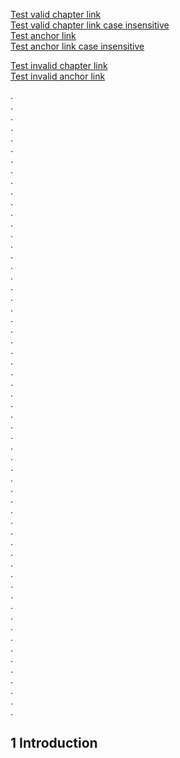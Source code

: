 
[Test valid chapter link](#1-introduction) <br>
[Test valid chapter link case insensitive](#1-Introduction) <br>
[Test anchor link](#introduction_anchor) <br>
[Test anchor link case insensitive](#Introduction_Anchor) <br>

[Test invalid chapter link](#1-invalid) <br>
[Test invalid anchor link](#invalid_anchor) <br>

.<br>
.<br>
.<br>
.<br>
.<br>
.<br>
.<br>
.<br>
.<br>
.<br>
.<br>
.<br>
.<br>
.<br>
.<br>
.<br>
.<br>
.<br>
.<br>
.<br>
.<br>
.<br>
.<br>
.<br>
.<br>
.<br>
.<br>
.<br>
.<br>
.<br>
.<br>
.<br>
.<br>
.<br>
.<br>
.<br>
.<br>
.<br>
.<br>
.<br>
.<br>
.<br>
.<br>
.<br>
.<br>
.<br>
.<br>
.<br>
.<br>
.<br>
.<br>
.<br>
.<br>
.<br>
.<br>
.<br>
.<br>
.<br>
.<br>

<a id="introduction_anchor"></a>
## 1 Introduction
